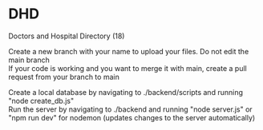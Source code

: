 # DHD
Doctors and Hospital Directory (18)

Create a new branch with your name to upload your files. Do not edit the main branch <br />
If your code is working and you want to merge it with main, create a pull request from your branch to main <br />

Create a local database by navigating to ./backend/scripts and running "node create_db.js" <br />
Run the server by navigating to ./backend and running "node server.js" or "npm run dev" for nodemon (updates changes to the server automatically) <br />
